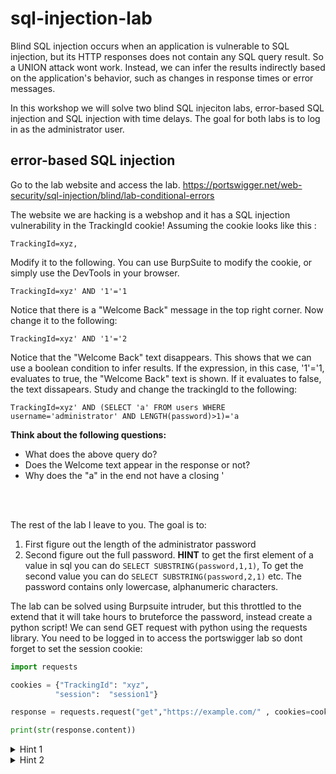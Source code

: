 # sql-injection-lab

Blind SQL injection occurs when an application is vulnerable to SQL injection, but its HTTP responses does not contain any SQL query result. So a UNION attack wont work.
Instead, we can infer the results indirectly based on the application's behavior, such as changes in response times or error messages.

In this workshop we will solve two blind SQL injeciton labs, error-based SQL injection and SQL injection with time delays.
The goal for both labs is to log in as the administrator user. 

## error-based SQL injection
Go to the lab website and access the lab.
https://portswigger.net/web-security/sql-injection/blind/lab-conditional-errors

The website we are hacking is a webshop and it has a SQL injection vulnerability in the TrackingId cookie!
Assuming the cookie looks like this :

``` 
TrackingId=xyz, 
```

Modify it to the following. You can use BurpSuite to modify the cookie, or simply use the DevTools in your browser.

``` 
TrackingId=xyz' AND '1'='1
```

Notice that there is a "Welcome Back" message in the top right corner. Now change it to the following:

``` 
TrackingId=xyz' AND '1'='2
```

Notice that the "Welcome Back" text disappears. This shows that we can use a boolean condition to infer results. If the expression, in this case, '1'='1, evaluates to true, the "Welcome Back" text is shown. If it evaluates to false, the text dissapears. Study and change the trackingId to the following:

``` 
TrackingId=xyz' AND (SELECT 'a' FROM users WHERE username='administrator' AND LENGTH(password)>1)='a
```
**Think about the following questions:**

* What does the above query do?
* Does the Welcome text appear in the response or not? 
* Why does the "a" in the end not have a closing '

<br/><br/>



The rest of the lab I leave to you. The goal is to:
1. First figure out the length of the administrator password
2. Second figure out the full password. **HINT** to get the first element of a value in sql you can do `` SELECT SUBSTRING(password,1,1) ``, To get the second value you can do `` SELECT SUBSTRING(password,2,1) `` etc. The password contains only lowercase, alphanumeric characters.

The lab can be solved using Burpsuite intruder, but this throttled to the extend that it will take hours to bruteforce the password, instead create a python script!
We can send GET request with python using the requests library. 
You need to be logged in to access the portswigger lab so dont forget to set the session cookie:

``` python
import requests

cookies = {"TrackingId": "xyz",
          "session":  "session1"}

response = requests.request("get","https://example.com/" , cookies=cookies)

print(str(response.content))
```

<details>
  <summary>Hint 1</summary>
 To check if the first letter of the administrator password is an 'a', append the following to the TrackerId cookie : 
          ``` ' AND (SELECT SUBSTRING(password,1,1) FROM users WHERE username='administrator')='a  ```
</details>

<details>
  <summary>Hint 2</summary>

  ```
  long console output here
  ```
</details>
